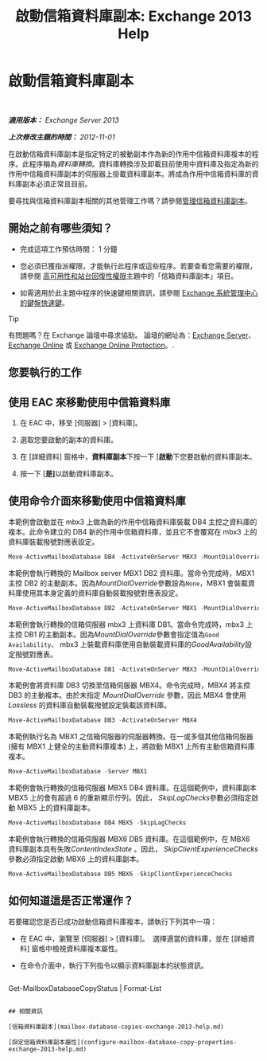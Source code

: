 ﻿---
title: '啟動信箱資料庫副本: Exchange 2013 Help'
TOCTitle: 啟動信箱資料庫副本
ms:assetid: d948269b-c902-4d8d-8c2b-269473359baa
ms:mtpsurl: https://technet.microsoft.com/zh-tw/library/Ee364750(v=EXCHG.150)
ms:contentKeyID: 50474364
ms.date: 05/21/2018
mtps_version: v=EXCHG.150
ms.translationtype: MT
---

# 啟動信箱資料庫副本

 

_<strong>適用版本：</strong> Exchange Server 2013_

_<strong>上次修改主題的時間：</strong> 2012-11-01_

在啟動信箱資料庫副本是指定特定的被動副本作為新的作用中信箱資料庫複本的程序。此程序稱為*資料庫轉換*。資料庫轉換涉及卸載目前使用中資料庫及指定為新的作用中信箱資料庫副本的伺服器上掛載資料庫副本。將成為作用中信箱資料庫的資料庫副本必須正常且目前。

要尋找與信箱資料庫副本相關的其他管理工作嗎？請參閱[管理信箱資料庫副本](managing-mailbox-database-copies-exchange-2013-help.md)。

## 開始之前有哪些須知？

  - 完成這項工作預估時間： 1 分鐘

  - 您必須已獲指派權限，才能執行此程序或這些程序。若要查看您需要的權限，請參閱 [高可用性和站台回復性權限](high-availability-and-site-resilience-permissions-exchange-2013-help.md)主題中的「信箱資料庫副本」項目。

  - 如需適用於此主題中程序的快速鍵相關資訊，請參閱 [Exchange 系統管理中心的鍵盤快速鍵](keyboard-shortcuts-in-the-exchange-admin-center-exchange-online-protection-help.md)。


> [!TIP]  
> 有問題嗎？在 Exchange 論壇中尋求協助。 論壇的網址為：<a href="https://go.microsoft.com/fwlink/p/?linkid=60612">Exchange Server</a>、 <a href="https://go.microsoft.com/fwlink/p/?linkid=267542">Exchange Online</a> 或 <a href="https://go.microsoft.com/fwlink/p/?linkid=285351">Exchange Online Protection</a>。.




## 您要執行的工作

## 使用 EAC 來移動使用中信箱資料庫

1.  在 EAC 中，移至 \[伺服器\] \> \[資料庫\]。

2.  選取您要啟動的副本的資料庫。

3.  在 \[詳細資料\] 窗格中，<strong>資料庫副本</strong>下按一下 \[<strong>啟動</strong>下您要啟動的資料庫副本。

4.  按一下 \[<strong>是\]</strong>以啟動資料庫副本。

## 使用命令介面來移動使用中信箱資料庫

本範例會啟動並在 mbx3 上做為新的作用中信箱資料庫裝載 DB4 主控之資料庫的複本。此命令建立的 DB4 新的作用中信箱資料庫，並且它不會覆寫在 mbx3 上的資料庫裝載撥號對應表設定。

```powershell
Move-ActiveMailboxDatabase DB4 -ActivateOnServer MBX3 -MountDialOverride:None
```

本範例會執行轉換的 Mailbox server MBX1 DB2 資料庫。當命令完成時，MBX1 主控 DB2 的主動副本。因為*MountDialOverride*參數設為`None`，MBX1 會裝載資料庫使用其本身定義的資料庫自動裝載撥號對應表設定。

```powershell
Move-ActiveMailboxDatabase DB2 -ActivateOnServer MBX1 -MountDialOverride:None
```

本範例會執行轉換的信箱伺服器 mbx3 上資料庫 DB1。當命令完成時，mbx3 上主控 DB1 的主動副本。因為*MountDialOverride*參數會指定值為`Good Availability`、 mbx3 上裝載資料庫使用自動裝載資料庫的*GoodAvailability*設定撥號對應表。

```powershell
Move-ActiveMailboxDatabase DB1 -ActivateOnServer MBX3 -MountDialOverride:GoodAvailability
```

本範例會將資料庫 DB3 切換至信箱伺服器 MBX4。命令完成時，MBX4 將主控 DB3 的主動複本。由於未指定 *MountDialOverride* 參數，因此 MBX4 會使用 *Lossless* 的資料庫自動裝載撥號設定裝載該資料庫。

```powershell
Move-ActiveMailboxDatabase DB3 -ActivateOnServer MBX4
```

本範例執行名為 MBX1 之信箱伺服器的伺服器轉換。在一或多個其他信箱伺服器 (擁有 MBX1 上健全的主動資料庫複本) 上，將啟動 MBX1 上所有主動信箱資料庫複本。

```powershell
Move-ActiveMailboxDatabase -Server MBX1
```

本範例會執行轉換的信箱伺服器 MBX5 DB4 資料庫。在這個範例中，資料庫副本 MBX5 上的會有超過 6 的重新顯示佇列。因此， *SkipLagChecks*參數必須指定啟動 MBX5 上的資料庫副本。

```powershell
Move-ActiveMailboxDatabase DB4 MBX5 -SkipLagChecks
```

本範例會執行轉換的信箱伺服器 MBX6 DB5 資料庫。在這個範例中，在 MBX6 資料庫副本具有失敗*ContentIndexState* 。因此， *SkipClientExperienceChecks*參數必須指定啟動 MBX6 上的資料庫副本。

```powershell
Move-ActiveMailboxDatabase DB5 MBX6 -SkipClientExperienceChecks
```

## 如何知道這是否正常運作？

若要確認您是否已成功啟動信箱資料庫複本，請執行下列其中一項：

  - 在 EAC 中，瀏覽至 \[伺服器\] \> \[資料庫\]。  選擇適當的資料庫，並在 \[詳細資料\] 窗格中檢視資料庫複本屬性。

  - 在命令介面中，執行下列指令以顯示資料庫副本的狀態資訊。
    
    ```powershell
Get-MailboxDatabaseCopyStatus <DatabaseCopyName> | Format-List
```

## 相關資訊

[信箱資料庫副本](mailbox-database-copies-exchange-2013-help.md)

[設定信箱資料庫副本屬性](configure-mailbox-database-copy-properties-exchange-2013-help.md)

